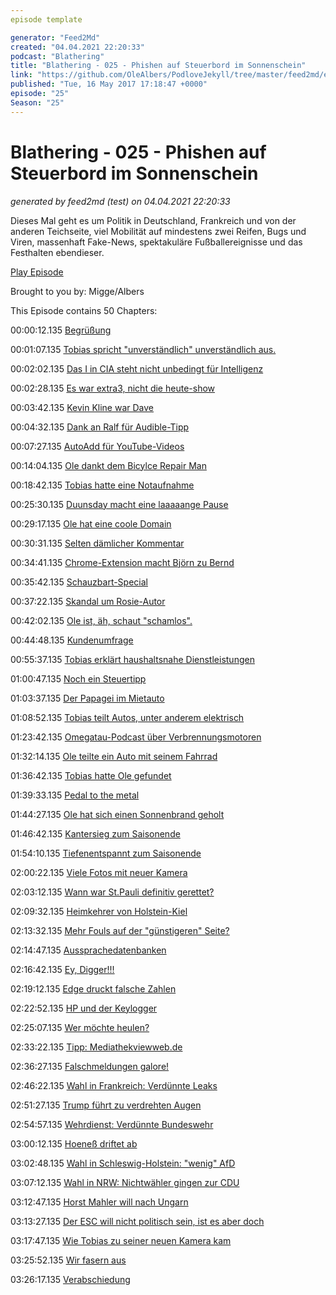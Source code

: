```yaml
---
episode template

generator: "Feed2Md"
created: "04.04.2021 22:20:33"
podcast: "Blathering"
title: "Blathering - 025 - Phishen auf Steuerbord im Sonnenschein"
link: "https://github.com/OleAlbers/PodloveJekyll/tree/master/feed2md/example/export/seasons/2/2017/5/Blathering___025___Phishen_auf_Steuerbord_im_Sonnenschein.md"
published: "Tue, 16 May 2017 17:18:47 +0000"
episode: "25"
Season: "25"
---
```


# Blathering - 025 - Phishen auf Steuerbord im Sonnenschein
_generated by feed2md (test) on 04.04.2021 22:20:33_

Dieses Mal geht es um Politik in Deutschland, Frankreich und von der anderen Teichseite, viel Mobilität auf mindestens zwei Reifen, Bugs und Viren, massenhaft Fake-News, spektakuläre Fußballereignisse und das Festhalten ebendieser.

[Play Episode](https://www.blathering.de/podlove/file/240/s/feed/c/mp3/blathering_025.mp3)

Brought to you by: Migge/Albers

This Episode contains 50 Chapters:


00:00:12.135 [Begrüßung]()

00:01:07.135 [Tobias spricht "unverständlich" unverständlich aus.](https://www.google.de/search?q=unitelligible&ie=utf-8&oe=utf-8&client=firefox-b-ab&gfe_rd=cr&ei=AUwIWfOMKYim8we90yY#q=unintelligible)

00:02:02.135 [Das I in CIA steht nicht unbedingt für Intelligenz](https://de.wikipedia.org/wiki/Central_Intelligence_Agency)

00:02:28.135 [Es war extra3, nicht die heute-show](http://www.spiegel.de/kultur/gesellschaft/afd-erwaegt-klage-gegen-extra-3-moderator-christian-ehring-a-1145583.html)

00:03:42.135 [Kevin Kline war Dave](https://de.wikipedia.org/wiki/Kevin_Kline)

00:04:32.135 [Dank an Ralf für Audible-Tipp](https://www.facebook.com/wochendaemmerung)

00:07:27.135 [AutoAdd für YouTube-Videos](https://www.mc-guinness.co.uk/blog/20160218/youtube-automatically-add-new-videos-to-playlist/)

00:14:04.135 [Ole dankt dem Bicylce Repair Man](https://www.youtube.com/watch?v=U01xasUtlvw)

00:18:42.135 [Tobias hatte eine Notaufnahme](https://www.tobiasmigge.de/2017/05/09/2read-078-tanztee/)

00:25:30.135 [Duunsday macht eine laaaaange Pause](http://www.duunsday.de/2017/05/07/kreative-pause/)

00:29:17.135 [Ole hat eine coole Domain](http://reeperbahn.online/)

00:30:31.135 [Selten dämlicher Kommentar](http://www.delasastercast.de/podcast/delasastercast-0029-literatur-und-miniatur/)

00:34:41.135 [Chrome-Extension macht Björn zu Bernd](https://chrome.google.com/webstore/detail/bernd/fdiidmeddieiffiejjhaofeogmmefimn)

00:35:42.135 [Schauzbart-Special](https://www.amazon.de/Notfall-Schnurrbart-Set-zum-Aufkleben/dp/B0077ANY7M)

00:37:22.135 [Skandal um Rosie-Autor](https://twitter.com/GraemeSimsion/status/861300462091415557)

00:42:02.135 [Ole ist, äh, schaut "schamlos".](https://de.wikipedia.org/wiki/Shameless_(US-amerikanische_Fernsehserie))

00:44:48.135 [Kundenumfrage]()

00:55:37.135 [Tobias erklärt haushaltsnahe Dienstleistungen](https://de.wikipedia.org/wiki/Haushaltsnahe_Dienstleistung)

01:00:47.135 [Noch ein Steuertipp](http://www.autobild.de/artikel/steuererklaerung-kfz-versicherung-absetzen-11122949.html)

01:03:37.135 [Der Papagei im Mietauto](https://www.parrot.com/de/freisprechanlagen)

01:08:52.135 [Tobias teilt Autos, unter anderem elektrisch](https://de.wikipedia.org/wiki/BMW_i3)

01:23:42.135 [Omegatau-Podcast über Verbrennungsmotoren](http://omegataupodcast.net/151-verbrennungsmotoren/)

01:32:14.135 [Ole teilte ein Auto mit seinem Fahrrad](https://roadcycling.de/ratgeber/co2-pumpen-der-ultimative-ratgeber)

01:36:42.135 [Tobias hatte Ole gefundet](http://alstervergnügen.com/)

01:39:33.135 [Pedal to the metal](http://www.ministick.de/autofussmatten.htm)

01:44:27.135 [Ole hat sich einen Sonnenbrand geholt]()

01:46:42.135 [Kantersieg zum Saisonende](http://www.fussball.de/spiel/tus-berne-2-ahrensburg-2/-/spiel/01SF6Q4EI0000000VS54898EVUVM2J7N#!/section/stage)

01:54:10.135 [Tiefenentspannt zum Saisonende](http://millerntor.hamburg/2017/05/tiefenentspannt/)

02:00:22.135 [Viele Fotos mit neuer Kamera](http://hurz.me/eY)

02:03:12.135 [Wann war St.Pauli definitiv gerettet?](https://twitter.com/tobybaier/status/861211094018400257)

02:09:32.135 [Heimkehrer von Holstein-Kiel](http://www.kicker.de/news/fussball/3liga/startseite/677667/artikel_kiel_aufstieg-vor-augen-neue-arena-im-blick.html)

02:13:32.135 [Mehr Fouls auf der "günstigeren" Seite?]()

02:14:47.135 [Aussprachedatenbanken](https://de.wikipedia.org/wiki/Aussprachedatenbank_der_ARD)

02:16:42.135 [Ey, Digger!!!]()

02:19:12.135 [Edge druckt falsche Zahlen](https://media.ccc.de/v/31c3_-_6558_-_de_-_saal_g_-_201412282300_-_traue_keinem_scan_den_du_nicht_selbst_gefalscht_hast_-_david_kriesel)

02:22:52.135 [HP und der Keylogger](https://www.heise.de/security/meldung/HP-entfernt-Keylogger-vollstaendig-aus-Audiotreiber-3714808.html)

02:25:07.135 [Wer möchte heulen?](https://de.wikipedia.org/wiki/WannaCry)

02:33:22.135 [Tipp: Mediathekviewweb.de](https://mediathekviewweb.de/)

02:36:27.135 [Falschmeldungen galore!](http://www.snopes.com/sean-spicer-shoes/)

02:46:22.135 [Wahl in Frankreich: Verdünnte Leaks](http://faktenfinder.tagesschau.de/macron-hackerangriff-hintergruende-101.html)

02:51:27.135 [Trump führt zu verdrehten Augen](https://www.themarysue.com/comey-goodbye-letter/)

02:54:57.135 [Wehrdienst: Verdünnte Bundeswehr](https://de.wikipedia.org/wiki/Wehrpflicht_in_Deutschland)

03:00:12.135 [Hoeneß driftet ab](http://www.zeit.de/sport/2017-05/uli-hoeness-steuerhinterziehung-liechtenstein)

03:02:48.135 [Wahl in Schleswig-Holstein: "wenig" AfD](http://www.kn-online.de/News/Landtagswahl-2017-Schleswig-Holstein/Nach-Interview-Bunte-nimmt-Albig-in-Schutz)

03:07:12.135 [Wahl in NRW: Nichtwähler gingen zur CDU](http://www.spiegel.de/politik/deutschland/nrw-wahl-daten-analyse-cdu-mobilisiert-nichtwaehler-spd-sackt-bei-alten-ab-a-1147653.html)

03:12:47.135 [Horst Mahler will nach Ungarn](http://www.spiegel.de/politik/deutschland/horst-mahler-in-ungarn-festgenommen-a-1147730.html)

03:13:27.135 [Der ESC will nicht politisch sein, ist es aber doch](http://www.heute.at/szene/musik/story/58893118)

03:17:47.135 [Wie Tobias zu seiner neuen Kamera kam](https://de.wikipedia.org/wiki/Nikon_D500)

03:25:52.135 [Wir fasern aus]()

03:26:17.135 [Verabschiedung]()


